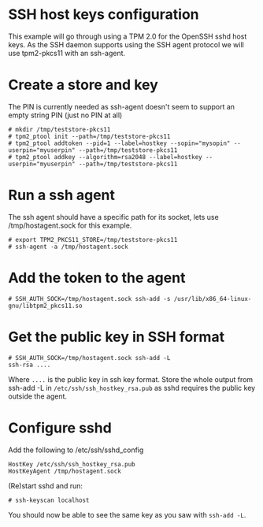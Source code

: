 # SSH host keys configuration

This example will go through using a TPM 2.0 for the OpenSSH sshd host keys.
As the SSH daemon supports using the SSH agent protocol we will use tpm2-pkcs11 with an ssh-agent.

# Create a store and key
The PIN is currently needed as ssh-agent doesn't seem to support an empty string PIN (just no PIN at all)
```
# mkdir /tmp/teststore-pkcs11
# tpm2_ptool init --path=/tmp/teststore-pkcs11
# tpm2_ptool addtoken --pid=1 --label=hostkey --sopin="mysopin" --userpin="myuserpin" --path=/tmp/teststore-pkcs11
# tpm2_ptool addkey --algorithm=rsa2048 --label=hostkey --userpin="myuserpin" --path=/tmp/teststore-pkcs11
```

# Run a ssh agent
The ssh agent should have a specific path for its socket, lets use /tmp/hostagent.sock for this example.
```
# export TPM2_PKCS11_STORE=/tmp/teststore-pkcs11 
# ssh-agent -a /tmp/hostagent.sock
```

# Add the token to the agent
```
# SSH_AUTH_SOCK=/tmp/hostagent.sock ssh-add -s /usr/lib/x86_64-linux-gnu/libtpm2_pkcs11.so
```

# Get the public key in SSH format
```
# SSH_AUTH_SOCK=/tmp/hostagent.sock ssh-add -L
ssh-rsa ....
```
Where `....` is the public key in ssh key format.
Store the whole output from ssh-add -L in `/etc/ssh/ssh_hostkey_rsa.pub` as sshd requires the public key outside the agent.

# Configure sshd
Add the following to /etc/ssh/sshd_config
```
HostKey /etc/ssh/ssh_hostkey_rsa.pub
HostKeyAgent /tmp/hostagent.sock
```
(Re)start sshd and run:
```
# ssh-keyscan localhost
```
You should now be able to see the same key as you saw with `ssh-add -L`.

